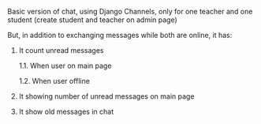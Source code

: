 Basic version of chat, using Django Channels, only for one teacher and one student (create student and teacher on admin page)

But, in addition to exchanging  messages while both are online, it has:
1. It count unread messages

    1.1. When user on main page

    1.2. When user offline

2. It showing number of unread messages on main page
3. It show old messages in chat
